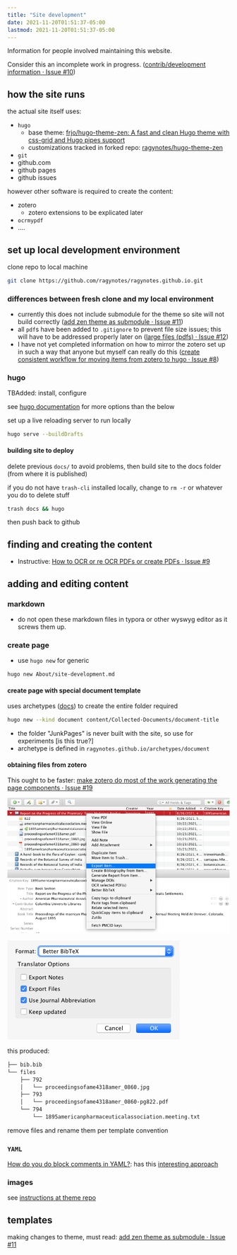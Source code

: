 ```yaml
---
title: "Site development"
date: 2021-11-20T01:51:37-05:00
lastmod: 2021-11-20T01:51:37-05:00
---
```


Information for people involved maintaining this website.

Consider this an incomplete work in progress. ([contrib/development information · Issue #10](https://github.com/ragynotes/ragynotes.github.io/issues/10))

## how the site runs

the actual site itself uses:

- `hugo`
  - base theme: [frjo/hugo-theme-zen: A fast and clean Hugo theme with css-grid and Hugo pipes support](https://github.com/frjo/hugo-theme-zen) 
  - customizations tracked in forked repo: [ragynotes/hugo-theme-zen](https://github.com/ragynotes/hugo-theme-zen/)
- `git`
- github.com
- github pages
- github issues

however other software is required to create the content:

- zotero
  - zotero extensions to be explicated later
- `ocrmypdf`
- ....

## set up local development environment

clone repo to local machine

```sh
git clone https://github.com/ragynotes/ragynotes.github.io.git
```

### differences between fresh clone and my local environment

- currently this does not include submodule for the theme so site will not build correctly ([add zen theme as submodule · Issue #11](https://github.com/ragynotes/ragynotes.github.io/issues/11))
- all `pdf`s have been added to `.gitignore` to prevent file size issues; this will have to be addressed properly later on ([large files (pdfs) · Issue #12](https://github.com/ragynotes/ragynotes.github.io/issues/12))
- I have not yet completed information on how to mirror the zotero set up in such a way that anyone but myself can really do this ([create consistent workflow for moving items from zotero to hugo · Issue #8](https://github.com/ragynotes/ragynotes.github.io/issues/8))

### hugo

TBAdded: install, configure

see [hugo documentation](https://gohugo.io/getting-started/usage/#draft-future-and-expired-content) for more options than the below

set up a live reloading server to run locally

```sh
hugo serve --buildDrafts
```



#### building site to deploy

delete previous `docs/` to avoid problems, then build site to the docs folder (from where it is published)

if you do not have `trash-cli` installed locally, change to `rm -r` or whatever you do to delete stuff 

```sh
trash docs && hugo
```

then push back to github

## finding and creating the content

- Instructive: [How to OCR or re OCR PDFs or create PDFs · Issue #9](https://github.com/ragynotes/ragynotes.github.io/issues/9)

## adding and editing content

### markdown

- do not open these markdown files in typora or other wyswyg editor as it screws them up.

### create page 

- use `hugo new` for generic

```bash
hugo new About/site-development.md
```

#### create page with special document template

uses archetypes ([docs](https://gohugo.io/content-management/archetypes/)) to create the entire folder required

```sh
hugo new --kind document content/Collected-Documents/document-title
```

- the folder "JunkPages" is never built with the site, so use for experiments [is this true?]
- archetype is defined in `ragynotes.github.io/archetypes/document`

#### obtaining files from zotero

This ought to be faster: [make zotero do most of the work generating the page components · Issue #19](https://github.com/ragynotes/ragynotes.github.io/issues/19)

![export-item-contextual](images/export-item-contextual.png)

![export-bibtex-dialogue](images/export-bibtex-dialogue.png)

this produced:

```sh
├── bib.bib
└── files
    ├── 792
    │   └── proceedingsofame4318amer_0860.jpg
    ├── 793
    │   └── proceedingsofame4318amer_0860-pg822.pdf
    └── 794
        └── 1895americanpharmaceuticalassociation.meeting.txt
```

remove files and rename them per template convention

### `YAML`

[How do you do block comments in YAML?](https://stackoverflow.com/questions/2276572/how-do-you-do-block-comments-in-yaml): has this [interesting approach](https://stackoverflow.com/a/50037498)

### images

see [instructions at theme repo](https://github.com/frjo/hugo-theme-zen#figure-and-img)

## templates

making changes to theme, must read: [add zen theme as submodule · Issue #11](https://github.com/ragynotes/ragynotes.github.io/issues/11)











































